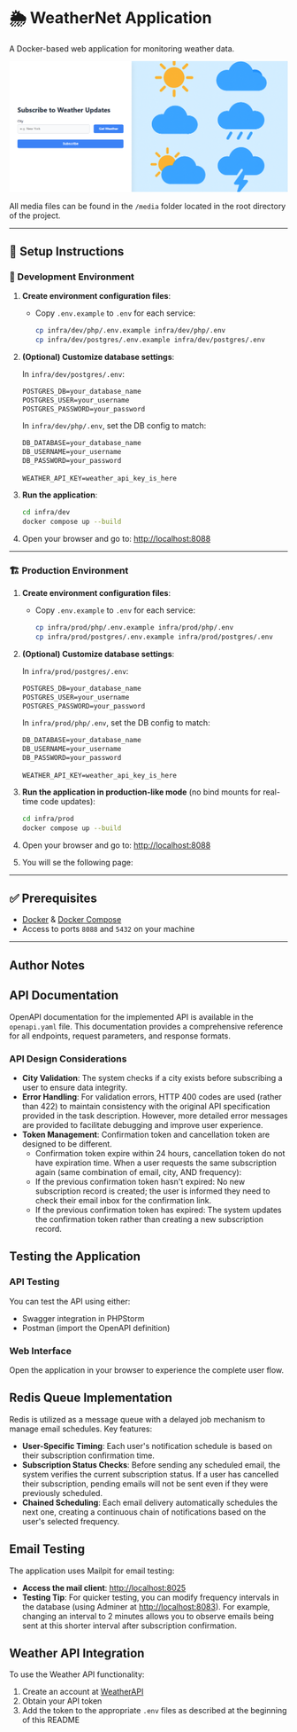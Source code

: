 # 🌦️ WeatherNet Application

A Docker-based web application for monitoring weather data.

![Homepage](./media/1_homepage.png)

All media files can be found in the `/media` folder located in the root directory of the project.

---

## 🚀 Setup Instructions

### 🔧 Development Environment

1. **Create environment configuration files**:
    - Copy `.env.example` to `.env` for each service:
      ```bash
      cp infra/dev/php/.env.example infra/dev/php/.env
      cp infra/dev/postgres/.env.example infra/dev/postgres/.env
      ```

2. **(Optional) Customize database settings**:

   In `infra/dev/postgres/.env`:
   ```env
   POSTGRES_DB=your_database_name
   POSTGRES_USER=your_username
   POSTGRES_PASSWORD=your_password
   ```

   In `infra/dev/php/.env`, set the DB config to match:
   ```env
   DB_DATABASE=your_database_name
   DB_USERNAME=your_username
   DB_PASSWORD=your_password
   
   WEATHER_API_KEY=weather_api_key_is_here
   ```

3. **Run the application**:
   ```bash
   cd infra/dev
   docker compose up --build
   ```

4. Open your browser and go to: [http://localhost:8088](http://localhost:8088)

---

### 🏗️ Production Environment

1. **Create environment configuration files**:
    - Copy `.env.example` to `.env` for each service:
      ```bash
      cp infra/prod/php/.env.example infra/prod/php/.env
      cp infra/prod/postgres/.env.example infra/prod/postgres/.env
      ```

2. **(Optional) Customize database settings**:

   In `infra/prod/postgres/.env`:
   ```env
   POSTGRES_DB=your_database_name
   POSTGRES_USER=your_username
   POSTGRES_PASSWORD=your_password
   ```

   In `infra/prod/php/.env`, set the DB config to match:
   ```env
   DB_DATABASE=your_database_name
   DB_USERNAME=your_username
   DB_PASSWORD=your_password
   
   WEATHER_API_KEY=weather_api_key_is_here
   ```

3. **Run the application in production-like mode** (no bind mounts for real-time code updates):
   ```bash
   cd infra/prod
   docker compose up --build
   ```

4. Open your browser and go to: [http://localhost:8088](http://localhost:8088)

5. You will se the following page:
---

## ✅ Prerequisites

- [Docker](https://www.docker.com/) & [Docker Compose](https://docs.docker.com/compose/)
- Access to ports `8088` and `5432` on your machine

---

## Author Notes

## API Documentation

OpenAPI documentation for the implemented API is available in the `openapi.yaml` file. This documentation provides a comprehensive reference for all endpoints, request parameters, and response formats.

### API Design Considerations

* **City Validation**: The system checks if a city exists before subscribing a user to ensure data integrity.
* **Error Handling**: For validation errors, HTTP 400 codes are used (rather than 422) to maintain consistency with the original API specification provided in the task description. However, more detailed error messages are provided to facilitate debugging and improve user experience.
* **Token Management**: Confirmation token and cancellation token are designed to be different. 
  * Confirmation token expire within 24 hours, cancellation token do not have expiration time. When a user requests the same subscription again (same combination of email, city, AND frequency):
  * If the previous confirmation token hasn't expired: No new subscription record is created; the user is informed they need to check their email inbox for the confirmation link. 
  * If the previous confirmation token has expired: The system updates the confirmation token rather than creating a new subscription record.


## Testing the Application

### API Testing
You can test the API using either:
* Swagger integration in PHPStorm
* Postman (import the OpenAPI definition)

### Web Interface
Open the application in your browser to experience the complete user flow.

## Redis Queue Implementation

Redis is utilized as a message queue with a delayed job mechanism to manage email schedules. Key features:

* **User-Specific Timing**: Each user's notification schedule is based on their subscription confirmation time.
* **Subscription Status Checks**: Before sending any scheduled email, the system verifies the current subscription status. If a user has cancelled their subscription, pending emails will not be sent even if they were previously scheduled.
* **Chained Scheduling**: Each email delivery automatically schedules the next one, creating a continuous chain of notifications based on the user's selected frequency.

## Email Testing

The application uses Mailpit for email testing:
* **Access the mail client**: [http://localhost:8025](http://localhost:8025)
* **Testing Tip**: For quicker testing, you can modify frequency intervals in the database (using Adminer at [http://localhost:8083](http://localhost:8083)). For example, changing an interval to 2 minutes allows you to observe emails being sent at this shorter interval after subscription confirmation.

## Weather API Integration

To use the Weather API functionality:
1. Create an account at [WeatherAPI](https://www.weatherapi.com/my)
2. Obtain your API token
3. Add the token to the appropriate `.env` files as described at the beginning of this README

